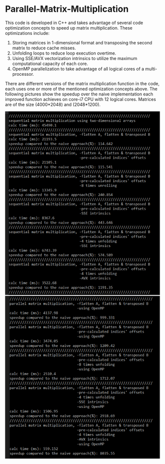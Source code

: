 # Parallel-Matrix-Multiplication

This code is developed in C++ and takes advantage of several code optimization concepts to speed up matrix multiplication. 
These optimizations include: 
1. Storing matrices in 1-dimensional format and transposing the second matrix to reduce cache misses.
2. Unfolding loops to reduce loop execution overtime.
3. Using SSE/AVX vectorization intrinsics to utilize the maximum computational capacity of each core.
4. OpenMP parallelization to take advantage of all logical cores of a multi-processor.

There are different versions of the matrix multiplication function in the code, each uses one or more of the mentioned optimization concepts above. The following pictures show the speedup over the naive implementation each improved function achieves on core-i7 CPU with 12 logical cores. Matrices are of the size (4000\*2048) and (2048\*1200).

![alt text](2020-02-14-1.png)
![alt text](2020-02-14-2.png)
